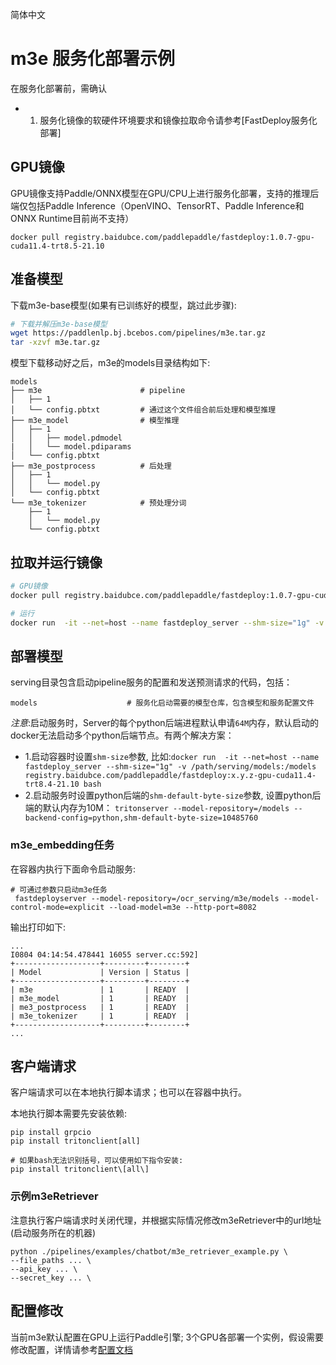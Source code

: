 简体中文

# m3e 服务化部署示例

在服务化部署前，需确认

- 1. 服务化镜像的软硬件环境要求和镜像拉取命令请参考[FastDeploy服务化部署]
## GPU镜像
GPU镜像支持Paddle/ONNX模型在GPU/CPU上进行服务化部署，支持的推理后端仅包括Paddle Inference（OpenVINO、TensorRT、Paddle Inference和ONNX Runtime目前尚不支持）
```
docker pull registry.baidubce.com/paddlepaddle/fastdeploy:1.0.7-gpu-cuda11.4-trt8.5-21.10
```

## 准备模型

下载m3e-base模型(如果有已训练好的模型，跳过此步骤):
```bash
# 下载并解压m3e-base模型
wget https://paddlenlp.bj.bcebos.com/pipelines/m3e.tar.gz
tar -xzvf m3e.tar.gz
```

模型下载移动好之后，m3e的models目录结构如下:
```
models
├── m3e                      # pipeline
│   ├── 1
│   └── config.pbtxt         # 通过这个文件组合前后处理和模型推理
├── m3e_model                # 模型推理
│   ├── 1
│   │   ├── model.pdmodel
|   │   └── model.pdiparams
│   └── config.pbtxt
├── m3e_postprocess          # 后处理
│   ├── 1
│   │   └── model.py
│   └── config.pbtxt
└── m3e_tokenizer            # 预处理分词
    ├── 1
    │   └── model.py
    └── config.pbtxt
```

## 拉取并运行镜像
```bash
# GPU镜像
docker pull registry.baidubce.com/paddlepaddle/fastdeploy:1.0.7-gpu-cuda11.4-trt8.5-21.10

# 运行
docker run  -it --net=host --name fastdeploy_server --shm-size="1g" -v /path/serving/models:/models registry.baidubce.com/paddlepaddle/fastdeploy:1.0.7-gpu-cuda11.4-trt8.5-21.10 bash
```

## 部署模型
serving目录包含启动pipeline服务的配置和发送预测请求的代码，包括：

```
models                    # 服务化启动需要的模型仓库，包含模型和服务配置文件
```

*注意*:启动服务时，Server的每个python后端进程默认申请`64M`内存，默认启动的docker无法启动多个python后端节点。有两个解决方案：
- 1.启动容器时设置`shm-size`参数, 比如:`docker run  -it --net=host --name fastdeploy_server --shm-size="1g" -v /path/serving/models:/models registry.baidubce.com/paddlepaddle/fastdeploy:x.y.z-gpu-cuda11.4-trt8.4-21.10 bash`
- 2.启动服务时设置python后端的`shm-default-byte-size`参数, 设置python后端的默认内存为10M： `tritonserver --model-repository=/models --backend-config=python,shm-default-byte-size=10485760`

### m3e_embedding任务
在容器内执行下面命令启动服务:
```
# 可通过参数只启动m3e任务
 fastdeployserver --model-repository=/ocr_serving/m3e/models --model-control-mode=explicit --load-model=m3e --http-port=8082
```
输出打印如下:
```
...
I0804 04:14:54.478441 16055 server.cc:592]
+-------------------+---------+--------+
| Model             | Version | Status |
+-------------------+---------+--------+
| m3e               | 1       | READY  |
| m3e_model         | 1       | READY  |
| me3_postprocess   | 1       | READY  |
| m3e_tokenizer     | 1       | READY  |
+-------------------+---------+--------+
...

```
## 客户端请求
客户端请求可以在本地执行脚本请求；也可以在容器中执行。

本地执行脚本需要先安装依赖:
```
pip install grpcio
pip install tritonclient[all]

# 如果bash无法识别括号，可以使用如下指令安装:
pip install tritonclient\[all\]
```

### 示例m3eRetriever
注意执行客户端请求时关闭代理，并根据实际情况修改m3eRetriever中的url地址(启动服务所在的机器)
```
python ./pipelines/examples/chatbot/m3e_retriever_example.py \
--file_paths ... \
--api_key ... \
--secret_key ... \
```

## 配置修改

当前m3e默认配置在GPU上运行Paddle引擎; 3个GPU各部署一个实例，假设需要修改配置，详情请参考[配置文档](https://github.com/PaddlePaddle/FastDeploy/blob/develop/serving/docs/zh_CN/model_configuration.md#cpugpu%E5%92%8C%E5%AE%9E%E4%BE%8B%E4%B8%AA%E6%95%B0%E9%85%8D%E7%BD%AE)
